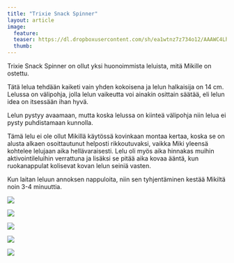 ```yaml
---
title: "Trixie Snack Spinner"
layout: article
image:
  feature:
  teaser: https://dl.dropboxusercontent.com/sh/ea1wtnz7z734o12/AAAWC4LhabVZ2Zj2zuN888GYa/aktivointilelut/muut/DSC34431-245px.jpg
  thumb:
---
```


Trixie Snack Spinner on ollut yksi huonoimmista leluista, mitä Mikille on ostettu.

Tätä lelua tehdään kaiketi vain yhden kokoisena ja lelun halkaisija on 14 cm. Lelussa on välipohja, jolla lelun vaikeutta voi ainakin osittain säätää, eli lelun idea on itsessään ihan hyvä.

Lelun pystyy avaamaan, mutta koska lelussa on kiinteä välipohja niin lelua ei pysty puhdistamaan kunnolla.

Tämä lelu ei ole ollut Mikillä käytössä kovinkaan montaa kertaa, koska se on alusta alkaen osoittautunut helposti rikkoutuvaksi, vaikka Miki yleensä kohtelee lelujaan aika hellävaraisesti. Lelu oli myös aika hinnakas muihin aktivointileluihin verrattuna ja lisäksi se pitää aika kovaa ääntä, kun ruokanappulat kolisevat kovan lelun seiniä vasten.

Kun laitan leluun annoksen nappuloita, niin sen tyhjentäminen kestää Mikiltä noin 3-4 minuuttia.

[![](https://dl.dropboxusercontent.com/sh/ea1wtnz7z734o12/AACBloMnKp4Ors8Xnm4GFS01a/aktivointilelut/muut/DSC34406-800px.jpg)](https://dl.dropboxusercontent.com/sh/ea1wtnz7z734o12/AADe0ZHwtDHHEhGPbQ2fV0Eia/aktivointilelut/muut/DSC34406.jpg)

[![](https://dl.dropboxusercontent.com/sh/ea1wtnz7z734o12/AABj0HIkKALPBQdDDbn-WpZqa/aktivointilelut/muut/DSC34439-800px.jpg)](https://dl.dropboxusercontent.com/sh/ea1wtnz7z734o12/AADa0cPf7lt8xsfw2LigE7aka/aktivointilelut/muut/DSC34439.jpg)

[![](https://dl.dropboxusercontent.com/sh/ea1wtnz7z734o12/AACuGX8CIgGhRZePAqlg35Ufa/aktivointilelut/muut/DSC34408-800px.jpg)](https://dl.dropboxusercontent.com/sh/ea1wtnz7z734o12/AABKnr22fZde3LQuzEQFlKeda/aktivointilelut/muut/DSC34408.jpg)

[![](https://dl.dropboxusercontent.com/sh/ea1wtnz7z734o12/AABm2oFbAWDn6c7G0rKucqNaa/aktivointilelut/muut/DSC34431-800px.jpg)](https://dl.dropboxusercontent.com/sh/ea1wtnz7z734o12/AABw6QOevKW73kvLOiAGWduna/aktivointilelut/muut/DSC34431.jpg)

[![](https://dl.dropboxusercontent.com/sh/ea1wtnz7z734o12/AACSdsU5V1-mT82PIvIyuW7ra/aktivointilelut/muut/DSC34409-800px.jpg)](https://dl.dropboxusercontent.com/sh/ea1wtnz7z734o12/AACW7vGoh8pJPsUE-M_gyiXza/aktivointilelut/muut/DSC34409.jpg)
